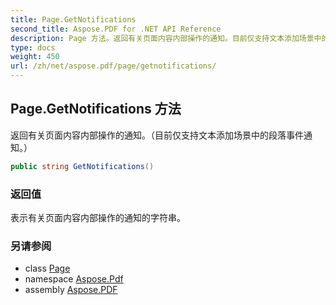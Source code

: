 ```yaml
---
title: Page.GetNotifications
second_title: Aspose.PDF for .NET API Reference
description: Page 方法。返回有关页面内容内部操作的通知。目前仅支持文本添加场景中的段落事件通知。
type: docs
weight: 450
url: /zh/net/aspose.pdf/page/getnotifications/
---
```

## Page.GetNotifications 方法

返回有关页面内容内部操作的通知。（目前仅支持文本添加场景中的段落事件通知。）

```csharp
public string GetNotifications()
```

### 返回值

表示有关页面内容内部操作的通知的字符串。

### 另请参阅

* class [Page](../)
* namespace [Aspose.Pdf](../../../aspose.pdf/)
* assembly [Aspose.PDF](../../../)